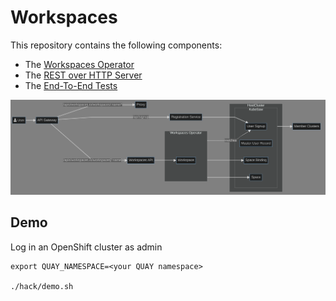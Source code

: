 # Workspaces

This repository contains the following components:

* The [Workspaces Operator](./operator/README.md)
* The [REST over HTTP Server](./server/README.md)
* The [End-To-End Tests](./e2e/README.md)

![image](./doc/design/architecture/architecture.png)

## Demo

Log in an OpenShift cluster as admin

```console
export QUAY_NAMESPACE=<your QUAY namespace>

./hack/demo.sh
```

